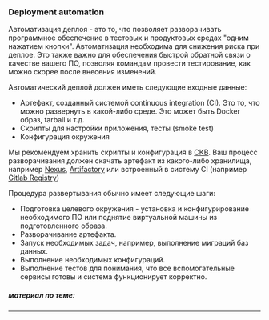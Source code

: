 ### Deployment automation
Автоматизация деплоя - это то, что позволяет разворачивать программное обеспечение в тестовых и продуктовых средах "одним нажатием кнопки". Автоматизация необходима для снижения риска при деплое. Это также важно для обеспечения быстрой обратной связи о качестве вашего ПО, позволяя командам провести тестирование, как можно скорее после внесения изменений.
  
Автоматический деплой должен иметь следующие входные данные:
  - Артефакт, созданный системой continuous integration (CI). Это то, что можно развернуть в какой-либо среде. Это может быть Docker образ, tarball и т.д.
  - Скрипты для настройки приложения, тесты (smoke test)
  - Конфигурация окружения
  
Мы рекомендуем хранить скрипты и конфигурация в [СКВ](#version-control). Ваш процесс разворачивания должен скачать артефакт из какого-либо хранилища, например [Nexus](https://www.sonatype.com/nexus-repository-sonatype), [Artifactory](https://jfrog.com/artifactory/) или встроенный в систему CI (например [Gitlab Registry](https://docs.gitlab.com/ee/user/packages/container_registry/))
  
Процедура развертывания обычно имеет следующие шаги:
- Подготовка целевого окружения - установка и конфигурирование необходимого ПО или поднятие виртуальной машины из подготовленного образа.
- Разворачивание артефакта.
- Запуск необходимых задач, например, выполнение миграций баз данных.
- Выполнение необходимых конфигураций.
- Выполнение тестов для понимания, что все вспомогательные сервисы готовы и система функционирует корректно.
##### материал по теме:
---